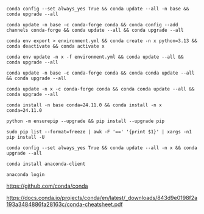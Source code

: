 ```
conda config --set always_yes True && conda update --all -n base && conda upgrade --all
```

```
conda update -n base -c conda-forge conda && conda config --add channels conda-forge && conda update --all && conda upgrade --all
```

```
conda env export > environment.yml && conda create -n x python=3.13 && conda deactivate && conda activate x
```

```
conda env update -n x -f environment.yml && conda update --all && conda upgrade --all
```

```
conda update -n base -c conda-forge conda && conda conda update --all && conda upgrade --all
```

```
conda update -n x -c conda-forge conda && conda conda update --all && conda upgrade --all
```

```
conda install -n base conda=24.11.0 && conda install -n x conda=24.11.0
```

```
python -m ensurepip --upgrade && pip install --upgrade pip
```

```
sudo pip list --format=freeze | awk -F '==' '{print $1}' | xargs -n1 pip install -U
```

```
conda config --set always_yes True && conda update --all -n x && conda upgrade --all
```

```
conda install anaconda-client
```

```
anaconda login
```

https://github.com/conda/conda

https://docs.conda.io/projects/conda/en/latest/_downloads/843d9e0198f2a193a3484886fa28163c/conda-cheatsheet.pdf
